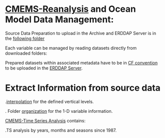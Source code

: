 # [CMEMS-Reanalysis](https://resources.marine.copernicus.eu/products) and Ocean Model Data Management: 

Source Data Preparation to upload in the Archive and ERDDAP Server is in the [following folder](https://github.com/007-Ozalp/CMEMS-Reanalysis-Data-Management/tree/main/Folder%20Management%20for%20the%20CMEMS%20Datasets)

Each variable can be managed by reading datasets directly from downloaded folders:

Prepared datasets within associated metadata have to be in [CF convention](https://ncas-cms.github.io/cf-python/) to be uploaded in the [ERDDAP Server](https://coastwatch.pfeg.noaa.gov/erddap/index.html).

# Extract Information from source data

.[interpolation](https://github.com/007-Ozalp/CMEMS-Reanalysis-Data-Management/blob/main/variable_interpolation.ipynb) for the defined vertical levels.

. Folder [organization](https://github.com/007-Ozalp/CMEMS-Reanalysis-Data-Management/blob/main/variable_by_month_day_depth.ipynb) for the 1-D variable information. 

[CMEMS-Time Series Analysis](https://github.com/007-Ozalp/CMEMS-Reanalysis-Data-Management/tree/main/CMEMS-Time%20Series%20Analysis) contains:

.TS analysis by years, months and seasons since 1987.
